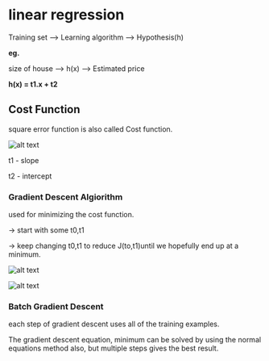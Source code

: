 # linear regression

Training set --> Learning algorithm --> Hypothesis(h)


**eg.**

size of house --> h(x) --> Estimated price

**h(x) = t1.x + t2**

## Cost Function

square error function is also called Cost function.

![alt text](https://i.stack.imgur.com/tPhVh.png)

t1 - slope

t2 - intercept

### Gradient Descent Algiorithm

used for minimizing the cost function.

-> start with some t0,t1

-> keep changing t0,t1 to reduce J(to,t1)until we hopefully end up at a minimum.

![alt text](https://kousikk.files.wordpress.com/2014/11/screen-shot-2014-11-12-at-11-57-47-am.png)

![alt text](https://humanunsupervised.github.io/humanunsupervised.com/topics/images/lesson1/20.png)

### Batch Gradient Descent

each step of gradient descent uses all of the training examples.

The gradient descent equation, minimum can be solved by using the normal equations method also, but multiple steps gives the best result.
